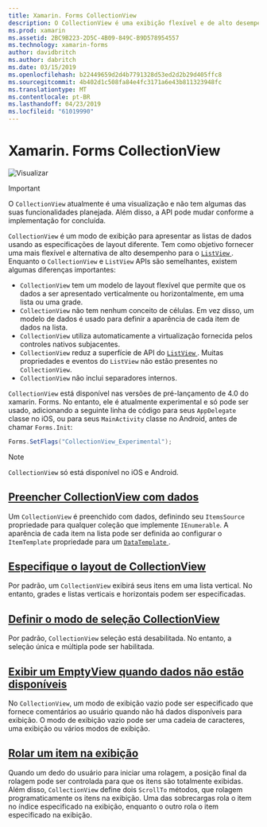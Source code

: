 ```yaml
---
title: Xamarin. Forms CollectionView
description: O CollectionView é uma exibição flexível e de alto desempenho para apresentações de listas de dados usando as especificações de layout diferente.
ms.prod: xamarin
ms.assetid: 2BC9B223-2D5C-4B09-849C-B9D578954557
ms.technology: xamarin-forms
author: davidbritch
ms.author: dabritch
ms.date: 03/15/2019
ms.openlocfilehash: b22449659d2d4b7791328d53ed2d2b29d405ffc8
ms.sourcegitcommit: 4b402d1c508fa84e4fc3171a6e43b811323948fc
ms.translationtype: MT
ms.contentlocale: pt-BR
ms.lasthandoff: 04/23/2019
ms.locfileid: "61019990"
---
```

# <a name="xamarinforms-collectionview"></a>Xamarin. Forms CollectionView

![Visualizar](~/media/shared/preview.png)

> [!IMPORTANT]
> O `CollectionView` atualmente é uma visualização e não tem algumas das suas funcionalidades planejada. Além disso, a API pode mudar conforme a implementação for concluída.

`CollectionView` é um modo de exibição para apresentar as listas de dados usando as especificações de layout diferente. Tem como objetivo fornecer uma mais flexível e alternativa de alto desempenho para o [ `ListView` ](xref:Xamarin.Forms.ListView). Enquanto o `CollectionView` e `ListView` APIs são semelhantes, existem algumas diferenças importantes:

- `CollectionView` tem um modelo de layout flexível que permite que os dados a ser apresentado verticalmente ou horizontalmente, em uma lista ou uma grade.
- `CollectionView` não tem nenhum conceito de células. Em vez disso, um modelo de dados é usado para definir a aparência de cada item de dados na lista.
- `CollectionView` utiliza automaticamente a virtualização fornecida pelos controles nativos subjacentes.
- `CollectionView` reduz a superfície de API do [ `ListView` ](xref:Xamarin.Forms.ListView). Muitas propriedades e eventos do `ListView` não estão presentes no `CollectionView`.
- `CollectionView` não inclui separadores internos.

`CollectionView` está disponível nas versões de pré-lançamento de 4.0 do xamarin. Forms. No entanto, ele é atualmente experimental e só pode ser usado, adicionando a seguinte linha de código para seus `AppDelegate` classe no iOS, ou para seus `MainActivity` classe no Android, antes de chamar `Forms.Init`:

```csharp
Forms.SetFlags("CollectionView_Experimental");
```

> [!NOTE]
> `CollectionView` só está disponível no iOS e Android.

## <a name="populate-collectionview-with-datapopulate-datamd"></a>[Preencher CollectionView com dados](populate-data.md)

Um `CollectionView` é preenchido com dados, definindo seu `ItemsSource` propriedade para qualquer coleção que implemente `IEnumerable`. A aparência de cada item na lista pode ser definida ao configurar o `ItemTemplate` propriedade para um [ `DataTemplate` ](xref:Xamarin.Forms.DataTemplate).

## <a name="specify-collectionview-layoutlayoutmd"></a>[Especifique o layout de CollectionView](layout.md)

Por padrão, um `CollectionView` exibirá seus itens em uma lista vertical. No entanto, grades e listas verticais e horizontais podem ser especificadas.

## <a name="set-collectionview-selection-modeselectionmd"></a>[Definir o modo de seleção CollectionView](selection.md)

Por padrão, `CollectionView` seleção está desabilitada. No entanto, a seleção única e múltipla pode ser habilitada.

## <a name="display-an-emptyview-when-data-is-unavailableemptyviewmd"></a>[Exibir um EmptyView quando dados não estão disponíveis](emptyview.md)

No `CollectionView`, um modo de exibição vazio pode ser especificado que fornece comentários ao usuário quando não há dados disponíveis para exibição. O modo de exibição vazio pode ser uma cadeia de caracteres, uma exibição ou vários modos de exibição.

## <a name="scroll-an-item-into-viewscrollingmd"></a>[Rolar um item na exibição](scrolling.md)

Quando um dedo do usuário para iniciar uma rolagem, a posição final da rolagem pode ser controlada para que os itens são totalmente exibidas. Além disso, `CollectionView` define dois `ScrollTo` métodos, que rolagem programaticamente os itens na exibição. Uma das sobrecargas rola o item no índice especificado na exibição, enquanto o outro rola o item especificado na exibição.
